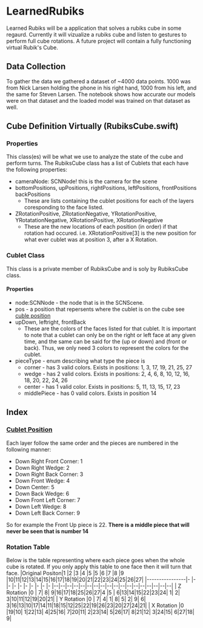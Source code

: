 # LearnedRubiks
Learned Rubiks will be a application that solves a rubiks cube in some regaurd. 
Currently it will vizualize a rubiks cube and listen to gestures to perform full cube rotations. 
A future project will contain a fully functioning virtual Rubik's Cube.

## Data Collection
To gather the data we gathered a dataset of \~4000 data points. 1000 was from Nick Larsen holding the phone in his right hand, 1000 from his left, and the same for Steven Larsen.
The notebook shows how accurate our models were on that dataset and the loaded model was trained on that dataset as well.

## Cube Definition Virtually (RubiksCube.swift)
### Properties
This class(es) will be what we use to analyze the state of the cube and perform turns. 
The RubiksCube class has a list of Cublets that each have the following properties:
* cameraNode: SCNNode! this is the camera for the scene
* bottomPositions, upPositions, rightPositions, leftPositions, frontPositions backPositions
  * These are lists containing the cublet positions for each of the layers coresponding to the face listed.
* ZRotationPositive, ZRotationNegative, YRotationPositive, YRotatationNegative, XRotationPositive, XRotationNegative
  * These are the new locations of each position (in order) if that rotation had occured. 
  i.e. XRotationPositive[3] is the new position for what ever cublet was at position 3, after a X Rotation.

### Cublet Class
This class is a private member of RubiksCube and is soly by RubiksCube class.
#### Properties
* node:SCNNode - the node that is in the SCNScene.
* pos - a position that repersents where the cublet is on the cube see [cuble position](#cublet-position)
* upDown, leftright, frontBack
  * These are the colors of the faces listed for that cublet. It is important to note that a cublet can only be on the right or left face at any given time, and the same can be said for the (up or down) and (front or back). Thus, we only need 3 colors to represent the colors for the cublet.
* pieceType - enum describing what type the piece is
  * corner - has 3 valid colors. Exists in positions: 1, 3, 17, 19, 21, 25, 27
  * wedge - has 2 valid colors. Exists in positions: 2, 4, 6, 8, 10, 12, 16, 18, 20, 22, 24, 26
  * center - has 1 valid color. Exists in positions: 5, 11, 13, 15, 17, 23
  * middlePiece - has 0 valid colors. Exists in position 14

## Index
### [Cublet Position](#cublet-position)
Each layer follow the same order and the pieces are numbered in the following manner:
* Down Right Front Corner: 1
* Down Right Wedge: 2
* Down Right Back Corner: 3
* Down Front Wedge: 4
* Down Center: 5
* Down Back Wedge: 6
* Down Front Left Corner: 7
* Down Left Wedge: 8
* Down Left Back Corner: 9

So for example the Front Up piece is 22. **There is a middle piece that will never be seen that is number 14**
### Rotation Table
Below is the table representing where each piece goes when the whole cube is rotated. If you only apply this table to one face then it will turn that face.
|Original Positon|1 |2 |3 |4 |5 |5 |6 |7 |8 |9 |10|11|12|13|14|15|16|17|18|19|20|21|22|23|24|25|26|27|
|----------------|- |- |- |- |- |- |- |- |- |- |--|--|--|--|--|--|--|--|--|--|--|--|--|--|--|--|--|--|
| Z Rotation     |0 | 7| 8| 9|16|17|18|25|26|27|4 |5 | 6|13|14|15|22|23|24| 1| 2| 3|10|11|12|19|20|21|
| Y Rotation     |0 | 7| 4| 1| 8| 5| 2| 9| 6| 3|16|13|10|17|14|11|18|15|12|25|22|19|26|23|20|27|24|21|
| X Rotation     |0 |19|10| 1|22|13| 4|25|16| 7|20|11| 2|23|14| 5|26|17| 8|21|12| 3|24|15| 6|27|18| 9|


